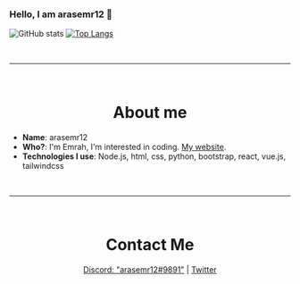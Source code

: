 ### Hello, I am arasemr12 👋

![GitHub stats](https://github-readme-stats.vercel.app/api?username=Arasemr12&show_icons=true&theme=radical&hide=contribs)
[![Top Langs](https://github-readme-stats.vercel.app/api/top-langs/?username=Arasemr12&layout=compact)](https://github.com/Arasemr12/)

<br>
<hr>
<br>

<h1 align="center">About me</h1>

- __**Name**__: arasemr12
- **Who?**: I'm Emrah, I'm interested in coding. [My website](https://arasemr12.tk/).
- **Technologies I use**: Node.js, html, css, python, bootstrap, react, vue.js, tailwindcss

<br>
<hr>
<br>

<h1 align="center">Contact Me</h1>

<p align="center">
  <a href="https://discord.com/users/441221465019514881" target="_blank">Discord: "arasemr12#9891"</a>
  |
  <a href="https://twitter.com/arasemr1234" target="_blank">Twitter</a>
</p>
